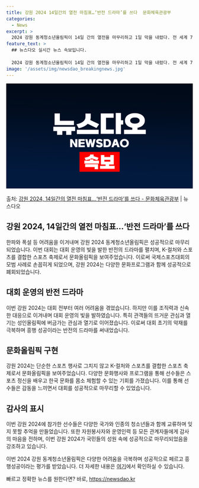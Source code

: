 ```yaml
---
title: 강원 2024 14일간의 열전 마침표…‘반전 드라마’를 쓰다  문화체육관광부
categories:
  - News
excerpt: >
  2024 강원 동계청소년올림픽이 14일 간의 열전을 마무리하고 1일 막을 내렸다. 전 세계 78개국 선수 1…
feature_text: >
  ## 뉴스다오 실시간 뉴스 속보입니다.

  2024 강원 동계청소년올림픽이 14일 간의 열전을 마무리하고 1일 막을 내렸다. 전 세계 78개국 선수 1…
image: '/assets/img/newsdao_breakingnews.jpg'
---
```


![뉴스다오 속보](/assets/img/newsdao_breakingnews.jpg)

<p>출처: <a href="https://newsdao.kr/3106" rel="dofollow">강원 2024, 14일간의 열전 마침표…‘반전 드라마’를 쓰다 - 문화체육관광부</a> | 뉴스다오</p>

<h2 data-ke-size="size26">강원 2024, 14일간의 열전 마침표…‘반전 드라마’를 쓰다</h2>

한파와 폭설 등 어려움을 이겨내며 강원 2024 동계청소년올림픽은 성공적으로 마무리되었습니다. 이번 대회는 대회 운영의 빛을 발한 반전의 드라마를 펼치며, K-컬처와 스포츠를 결합한 스포츠 축제로서 문화올림픽을 보여주었습니다. 이로써 국제스포츠대회의 모범 사례로 손꼽히게 되었으며, 강원 2024는 다양한 문화프로그램과 함께 성공적으로 폐회되었습니다.

<p data-ke-size="size16"></p>

<h2 data-ke-size="size24">대회 운영의 반전 드라마</h2>
이번 강원 2024는 대회 전부터 여러 어려움을 겪었습니다. 하지만 이를 조직력과 신속한 대응으로 이겨내며 대회 운영의 빛을 발하였습니다. 특히 관객들의 뜨거운 관심과 열기는 성인올림픽에 버금가는 관심과 열기로 이어졌습니다. 이로써 대회 초기의 악재를 극복하며 흥행 성공이라는 반전의 드라마를 써내었습니다.

<p data-ke-size="size16"></p>

<h2 data-ke-size="size24">문화올림픽 구현</h2>
강원 2024는 단순한 스포츠 행사로 그치지 않고 K-컬처와 스포츠를 결합한 스포츠 축제로서 문화올림픽을 보여주었습니다. 다양한 문화행사와 프로그램을 통해 선수들은 스포츠 정신을 배우고 한국 문화를 몸소 체험할 수 있는 기회를 가졌습니다. 이를 통해 선수들은 감동을 느끼면서 대회를 성공적으로 마무리할 수 있었습니다.

<p data-ke-size="size16"></p>

<h2 data-ke-size="size24">감사의 표시</h2>
이번 강원 2024에 참가한 선수들은 다양한 국가와 인종의 청소년들과 함께 교류하며 잊지 못할 추억을 만들었습니다. 또한 자원봉사자와 운영인력 등 모든 관계자들에게 감사의 마음을 전하며, 이번 강원 2024가 국민들의 성원 속에 성공적으로 마무리되었음을 강조하고 있습니다.

<p data-ke-size="size16"></p>

이번 2024 강원 동계청소년올림픽은 다양한 어려움을 극복하며 성공적으로 페르고 흥행성공이라는 평가를 받았습니다. 더 자세한 내용은 <a href="https://newsdao.kr/3106">여기</a>에서 확인하실 수 있습니다. 

빠르고 정확한 뉴스를 원한다면? 바로, <a href="https://newsdao.kr" rel="dofollow">https://newsdao.kr</a>


